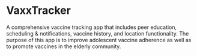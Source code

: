 # VaxxTracker
A comprehensive vaccine tracking app that includes peer education, scheduling & notifications, vaccine history, and location functionality.
The purpose of this app is to improve adolescent vaccine adherence as well as to promote vaccines in the elderly community. 
